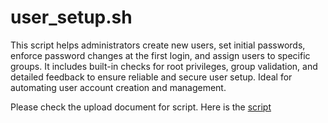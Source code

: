 # user_setup.sh
This script helps administrators create new users, set initial passwords, enforce password changes at the first login, and assign users to specific groups. It includes built-in checks for root privileges, group validation, and detailed feedback to ensure reliable and secure user setup. Ideal for automating user account creation and management.

Please check the upload document for script.
Here is the [script](https://github.com/TayLuo/user_setup.sh/blob/main/user_setup.sh)
